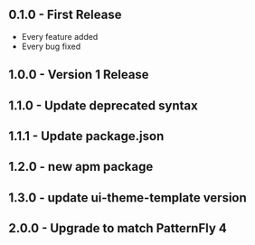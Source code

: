 ## 0.1.0 - First Release
* Every feature added
* Every bug fixed
## 1.0.0 - Version 1 Release
## 1.1.0 - Update deprecated syntax
## 1.1.1 - Update package.json
## 1.2.0 - new apm package
## 1.3.0 - update ui-theme-template version
## 2.0.0 - Upgrade to match PatternFly 4
